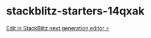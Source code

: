 # stackblitz-starters-14qxak

[Edit in StackBlitz next generation editor ⚡️](https://stackblitz.com/~/github.com/Beginnercoderrr/stackblitz-starters-14qxak)